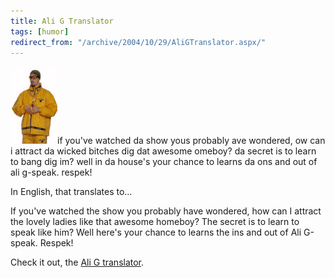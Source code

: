```yaml
---
title: Ali G Translator
tags: [humor]
redirect_from: "/archive/2004/10/29/AliGTranslator.aspx/"
---
```


![Ali G](/images/AliG.jpg)if you've watched da show yous probably ave
wondered, ow can i attract da wicked bitches dig dat awesome omeboy? da
secret is to learn to bang dig im? well in da house's your chance to
learns da ons and out of ali g-speak. respek!

In English, that translates to...

If you've watched the show you probably have wondered, how can I attract
the lovely ladies like that awesome homeboy? The secret is to learn to
speak like him? Well here's your chance to learns the ins and out of Ali
G-speak. Respek!

Check it out, the [Ali G translator](http://www.mackers.com/alig/).

